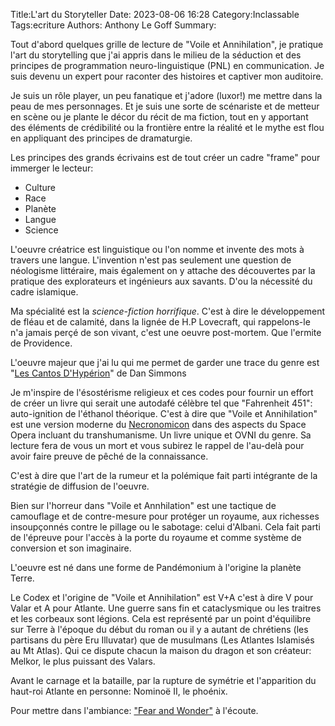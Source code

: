 Title:L'art du Storyteller
Date: 2023-08-06 16:28
Category:Inclassable
Tags:ecriture
Authors: Anthony Le Goff
Summary:

Tout d'abord quelques grille de lecture de "Voile et Annihilation", je pratique l'art du storytelling que j'ai appris dans le milieu de la séduction et des principes de programmation neuro-linguistique (PNL) en communication. Je suis devenu un expert pour raconter des histoires et captiver mon auditoire. 

Je suis un rôle player, un peu fanatique et j'adore (luxor!) me mettre dans la peau de mes personnages. Et je suis une sorte de scénariste et de metteur en scène ou je plante le décor du récit de ma fiction, tout en y apportant des éléments de crédibilité ou la frontière entre la réalité et le mythe est flou en appliquant des principes de dramaturgie.

Les principes des grands écrivains est de tout créer un cadre "frame" pour immerger le lecteur:

* Culture
* Race
* Planète
* Langue
* Science

L'oeuvre créatrice est linguistique ou l'on nomme et invente des mots à travers une langue. L'invention n'est pas seulement une question de néologisme littéraire, mais également on y attache des découvertes par la pratique des explorateurs et ingénieurs aux savants. D'ou la nécessité du cadre islamique.

Ma spécialité est la *science-fiction horrifique*. C'est à dire le développement de fléau et de calamité, dans la lignée de H.P Lovecraft, qui rappelons-le n'a jamais perçé de son vivant, c'est une oeuvre post-mortem. Que l'ermite de Providence.

L'oeuvre majeur que j'ai lu qui me permet de garder une trace du genre est "[Les Cantos D'Hypérion](https://www.babelio.com/livres/Simmons-Les-Cantos-dHyperion-tome-1--Hyperion-1/5603)" de Dan Simmons

Je m'inspire de l'ésostérisme religieux et ces codes pour fournir un effort de créer un livre qui serait une autodafé célèbre tel que "Fahrenheit 451": auto-ignition de l'éthanol théorique. C'est à dire que "Voile et Annihilation" est une version moderne du [Necronomicon](https://fr.wikipedia.org/wiki/Necronomicon) dans des aspects du Space Opera incluant du transhumanisme. Un livre unique et OVNI du genre. Sa lecture fera de vous un mort et vous subirez le rappel de l'au-delà pour avoir faire preuve de pêché de la connaissance.

C'est à dire que l'art de la rumeur et la polémique fait parti intégrante de la stratégie de diffusion de l'oeuvre.

Bien sur l'horreur dans "Voile et Annhilation" est une tactique de camouflage et de contre-mesure pour protéger un royaume, aux richesses insoupçonnés contre le pillage ou le sabotage: celui d'Albani. Cela fait parti de l'épreuve pour l'accès à la porte du royaume et comme système de conversion et son imaginaire.

L'oeuvre est né dans une forme de Pandémonium à l'origine la planète Terre.

Le Codex et l'origine de "Voile et Annihilation" est V+A c'est à dire V pour Valar et A pour Atlante. Une guerre sans fin et cataclysmique ou les traitres et les corbeaux sont légions. Cela est représenté par un point d'équilibre sur Terre à l'époque du début du roman ou il y a autant de chrétiens (les partisans du père Eru Illuvatar) que de musulmans (Les Atlantes Islamisés au Mt Atlas). Qui ce dispute chacun la maison du dragon et son créateur: Melkor, le plus puissant des Valars.

Avant le carnage et la bataille, par la rupture de symétrie et l'apparition du haut-roi Atlante en personne: Nominoë II, le phoénix.

Pour mettre dans l'ambiance: ["Fear and Wonder"](https://www.youtube.com/watch?v=7GfDX9u0puo) à l'écoute.

